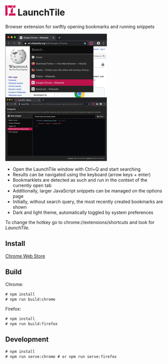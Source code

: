 # <img src="media/logo.svg" width="32" height="32" alt=""> LaunchTile

Browser extension for swiftly opening bookmarks and running snippets

<img src="media/screenshot-640x400.png" width="320" align="left" alt="Screenshot of LaunchTile">
<img src="media/screenshot-options.png" width="320" alt="Screenshot of the LaunchTile options page">

* Open the LaunchTile window with Ctrl+Q and start searching
* Results can be navigated using the keyboard (arrow keys + enter)
* Bookmarklets are detected as such and run in the context of the currently open tab
* Additionally, larger JavaScript snippets can be managed on the options page
* Initially, without search query, the most recently created bookmarks are shown
* Dark and light theme, automatically toggled by system preferences

To change the hotkey go to chrome://extensions/shortcuts and look for _LaunchTile_.

## Install

[Chrome Web Store](https://chrome.google.com/webstore/detail/launchtile/jmcdhjepahpchldnembnbejniokgbbln)

## Build

Chrome:

```
# npm install
# npm run build:chrome
```

Firefox: 

```
# npm install
# npm run build:firefox
```

## Development

```
# npm install
# npm run serve:chrome # or npm run serve:firefox 
```
